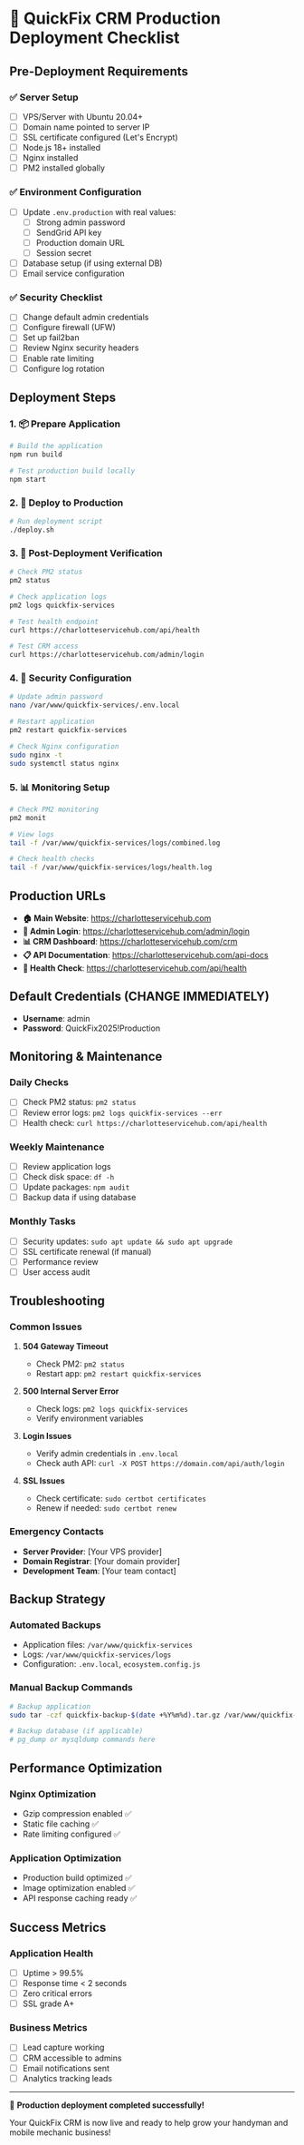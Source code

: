 # 🚀 QuickFix CRM Production Deployment Checklist

## Pre-Deployment Requirements

### ✅ Server Setup
- [ ] VPS/Server with Ubuntu 20.04+ 
- [ ] Domain name pointed to server IP
- [ ] SSL certificate configured (Let's Encrypt)
- [ ] Node.js 18+ installed
- [ ] Nginx installed
- [ ] PM2 installed globally

### ✅ Environment Configuration
- [ ] Update `.env.production` with real values:
  - [ ] Strong admin password
  - [ ] SendGrid API key
  - [ ] Production domain URL
  - [ ] Session secret
- [ ] Database setup (if using external DB)
- [ ] Email service configuration

### ✅ Security Checklist
- [ ] Change default admin credentials
- [ ] Configure firewall (UFW)
- [ ] Set up fail2ban
- [ ] Review Nginx security headers
- [ ] Enable rate limiting
- [ ] Configure log rotation

## Deployment Steps

### 1. 📦 Prepare Application
```bash
# Build the application
npm run build

# Test production build locally
npm start
```

### 2. 🚀 Deploy to Production
```bash
# Run deployment script
./deploy.sh
```

### 3. 🔧 Post-Deployment Verification
```bash
# Check PM2 status
pm2 status

# Check application logs
pm2 logs quickfix-services

# Test health endpoint
curl https://charlotteservicehub.com/api/health

# Test CRM access
curl https://charlotteservicehub.com/admin/login
```

### 4. 🔐 Security Configuration
```bash
# Update admin password
nano /var/www/quickfix-services/.env.local

# Restart application
pm2 restart quickfix-services

# Check Nginx configuration
sudo nginx -t
sudo systemctl status nginx
```

### 5. 📊 Monitoring Setup
```bash
# Check PM2 monitoring
pm2 monit

# View logs
tail -f /var/www/quickfix-services/logs/combined.log

# Check health checks
tail -f /var/www/quickfix-services/logs/health.log
```

## Production URLs

- **🏠 Main Website**: https://charlotteservicehub.com
- **🔐 Admin Login**: https://charlotteservicehub.com/admin/login
- **📊 CRM Dashboard**: https://charlotteservicehub.com/crm
- **📋 API Documentation**: https://charlotteservicehub.com/api-docs
- **🏥 Health Check**: https://charlotteservicehub.com/api/health

## Default Credentials (CHANGE IMMEDIATELY)

- **Username**: admin
- **Password**: QuickFix2025!Production

## Monitoring & Maintenance

### Daily Checks
- [ ] Check PM2 status: `pm2 status`
- [ ] Review error logs: `pm2 logs quickfix-services --err`
- [ ] Health check: `curl https://charlotteservicehub.com/api/health`

### Weekly Maintenance
- [ ] Review application logs
- [ ] Check disk space: `df -h`
- [ ] Update packages: `npm audit`
- [ ] Backup data if using database

### Monthly Tasks
- [ ] Security updates: `sudo apt update && sudo apt upgrade`
- [ ] SSL certificate renewal (if manual)
- [ ] Performance review
- [ ] User access audit

## Troubleshooting

### Common Issues
1. **504 Gateway Timeout**
   - Check PM2: `pm2 status`
   - Restart app: `pm2 restart quickfix-services`

2. **500 Internal Server Error**
   - Check logs: `pm2 logs quickfix-services`
   - Verify environment variables

3. **Login Issues**
   - Verify admin credentials in `.env.local`
   - Check auth API: `curl -X POST https://domain.com/api/auth/login`

4. **SSL Issues**
   - Check certificate: `sudo certbot certificates`
   - Renew if needed: `sudo certbot renew`

### Emergency Contacts
- **Server Provider**: [Your VPS provider]
- **Domain Registrar**: [Your domain provider]
- **Development Team**: [Your team contact]

## Backup Strategy

### Automated Backups
- Application files: `/var/www/quickfix-services`
- Logs: `/var/www/quickfix-services/logs`
- Configuration: `.env.local`, `ecosystem.config.js`

### Manual Backup Commands
```bash
# Backup application
sudo tar -czf quickfix-backup-$(date +%Y%m%d).tar.gz /var/www/quickfix-services

# Backup database (if applicable)
# pg_dump or mysqldump commands here
```

## Performance Optimization

### Nginx Optimization
- Gzip compression enabled ✅
- Static file caching ✅
- Rate limiting configured ✅

### Application Optimization
- Production build optimized ✅
- Image optimization enabled ✅
- API response caching ready ✅

## Success Metrics

### Application Health
- [ ] Uptime > 99.5%
- [ ] Response time < 2 seconds
- [ ] Zero critical errors
- [ ] SSL grade A+

### Business Metrics
- [ ] Lead capture working
- [ ] CRM accessible to admins
- [ ] Email notifications sent
- [ ] Analytics tracking leads

---

🎉 **Production deployment completed successfully!**

Your QuickFix CRM is now live and ready to help grow your handyman and mobile mechanic business!
